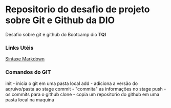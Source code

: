 # Repositorio do desafio de projeto sobre Git e Github da DIO
Desafio sobre git e github do Bootcamp dio **TQI**

### **Links Utéis**
[Sintaxe Markdown](https://www.markdownguide.org/basic-syntax/)

### **Comandos do GIT**
init - inicia o git em uma pasta local
add - adiciona a versão do aqruivo/pasta ao stage
commit - "commita" as informações no stage
push - os commits para o github
clone - copia um repositorio do github em uma pasta local na maquina

